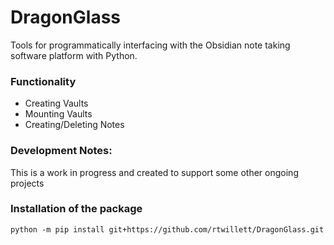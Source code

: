 # DragonGlass
Tools for programmatically interfacing with the Obsidian note taking software platform with Python.

### Functionality
* Creating Vaults
* Mounting Vaults
* Creating/Deleting Notes

### Development Notes: 
This is a work in progress and created to support some other ongoing projects

### Installation of the package
```
python -m pip install git+https://github.com/rtwillett/DragonGlass.git
```
